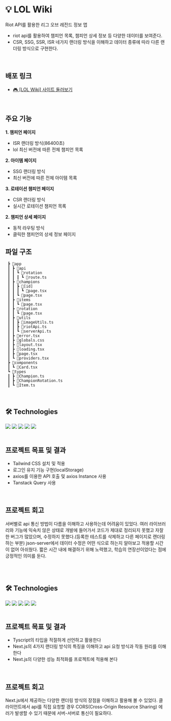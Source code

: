 
# 💡 LOL Wiki 

Riot API를 활용한 리그 오브 레전드 정보 앱
- riot api를 활용하여 챔피언 목록, 챔피언 상세 정보 등 다양한 데이터를 보여준다. 
- CSR, SSG, SSR, ISR 네가지 랜더링 방식을 이해하고 데이터 종류에 따라 다른 랜더링 방식으로 구현한다.
<br>  

## 배포 링크

- [🎮 [LOL Wiki] 사이트 둘러보기](https://lol-wiki-eta.vercel.app/)

<br>  

## 주요 기능
 **1. 챔피언 페이지**
- ISR 랜더링 방식(86400초)
- lol 최신 버전에 따른 전체 챔피언 목록

**2. 아이템 페이지**
- SSG 랜더링 방식
- 최신 버전에 따른 전체 아이템 목록 

**3. 로테이션 챔피언 페이지**
- CSR 랜더링 방식
- 실시간 로테이션 챔피언 목록

**2. 챔피언 상세 페이지**
- 동적 라우팅 방식
- 클릭한 챔피언의 상세 정보 페이지

## 파일 구조
```📦src
 ┣ 📂app
 ┃ ┣ 📂api
 ┃ ┃ ┗ 📂rotation
 ┃ ┃ ┃ ┗ 📜route.ts
 ┃ ┣ 📂champions
 ┃ ┃ ┣ 📂[id]
 ┃ ┃ ┃ ┗ 📜page.tsx
 ┃ ┃ ┗ 📜page.tsx
 ┃ ┣ 📂items
 ┃ ┃ ┗ 📜page.tsx
 ┃ ┣ 📂rotation
 ┃ ┃ ┗ 📜page.tsx
 ┃ ┣ 📂utils
 ┃ ┃ ┣ 📜imageUtils.ts
 ┃ ┃ ┣ 📜riotApi.ts
 ┃ ┃ ┗ 📜serverApi.ts
 ┃ ┣ 📜error.tsx
 ┃ ┣ 📜globals.css
 ┃ ┣ 📜layout.tsx
 ┃ ┣ 📜loading.tsx
 ┃ ┣ 📜page.tsx
 ┃ ┗ 📜providers.tsx
 ┣ 📂components
 ┃ ┗ 📜Card.tsx
 ┗ 📂types
 ┃ ┣ 📜Champion.ts
 ┃ ┣ 📜ChampionRotation.ts
 ┃ ┗ 📜Item.ts
```

<br>

## 🛠 Technologies
<img src="https://img.shields.io/badge/React-61DAFB?style=for-the-badge&logo=React&logoColor=black">
<img src="https://img.shields.io/badge/javascript-F7DF1E?style=for-the-badge&logo=React&logoColor=black">
<img src="https://img.shields.io/badge/axios-5A29E4?style=for-the-badge&logo=axios&logoColor=black">
<img src="https://img.shields.io/badge/tailwindcss-06B6D4?style=for-the-badge&logo=tailwindcss&logoColor=black">
<img src="https://img.shields.io/badge/git-F05032?style=for-the-badge&logo=tailwindcss&logoColor=black">      

<br>
<br>

## 프로젝트 목표 및 결과
- Tailwind CSS 설치 및 적용
- 로그인 유지 기능 구현(localStorage)
- axios를 이용한 API 호출 및 axios Instance 사용
- Tanstack Query 사용

<br>

## 프로젝트 회고
서버별로 api 통신 방법이 다름을 이해하고 사용하는데 어려움이 있었다. 여러 라이브러리와 기능에 익숙치 않은 상태로 개발에 들어가서 코드가 제대로 정리되지 못했고 자잘한 버그가 많았으며, 수정하지 못했다.(등록한 테스트를 삭제하고 다른 페이지로 랜더링 하는 부분) json-server에서 데이터 수정은 어떤 식으로 하는지 알아보고 적용할 시간이 없어 아쉬웠다. 짧은 시간 내에 해결하기 위해 노력했고, 학습의 연장선이었다는 점에 긍정적인 의미를 둔다.
<br><br>


<br>

## 🛠 Technologies
<img src="https://img.shields.io/badge/nextdotjs-000000?style=for-the-badge&logo=axios&logoColor=white">
<img src="https://img.shields.io/badge/typescript-3178C6?style=for-the-badge&logo=axios&logoColor=white">
<img src="https://img.shields.io/badge/React-61DAFB?style=for-the-badge&logo=React&logoColor=black">
<img src="https://img.shields.io/badge/tailwindcss-06B6D4?style=for-the-badge&logo=tailwindcss&logoColor=black">
<img src="https://img.shields.io/badge/git-F05032?style=for-the-badge&logo=tailwindcss&logoColor=black">      

<br>
<br>

## 프로젝트 목표 및 결과
- Tyscript의 타입을 적절하게 선언하고 활용한다
- Next.js의 4가지 랜더링 방식의 특징을 이해하고 api 요청 방식과 작동 원리를 이해한다
- Next.js의 다양한 성능 최적화를 프로젝트에 적용해 본다

<br>

## 프로젝트 회고
Next.js에서 제공하는 다양한 랜더링 방식의 장점을 이해하고 활용해 볼 수 있었다. 클라이언트에서 api를 직접 요청할 경우 CORS(Cross-Origin Resource Sharing) 에러가 발생할 수 있기 때문에 서버-서버로 통신이 필요하다. 
<br><br>

